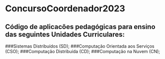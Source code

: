 # ConcursoCoordenador2023
## Código de aplicacões pedagógicas para ensino das seguintes Unidades Curriculares:
###Sistemas Distribuídos (SD);
###Computação Orientada aos Serviços (CSO);
###Computação Distribuída (CD);
###Computação na Nuvem (CN);
 
 

